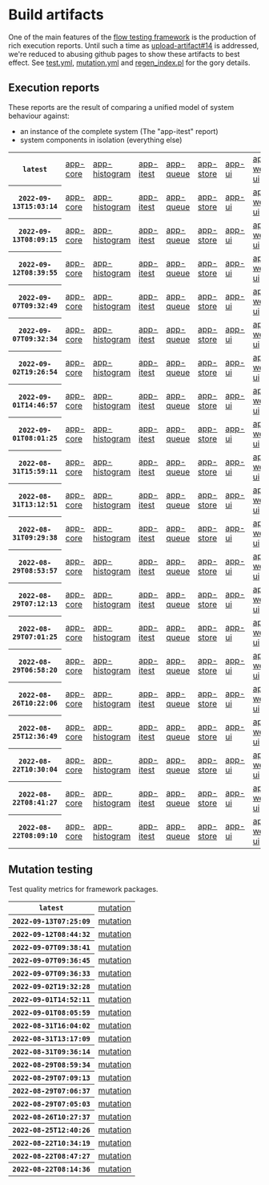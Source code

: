 # Build artifacts

One of the main features of the [flow testing framework](https://github.com/Mastercard/flow) is the production of rich execution reports.
Until such a time as [upload-artifact#14](https://github.com/actions/upload-artifact/issues/14) is addressed, we're reduced to abusing github pages to show these artifacts to best effect.
See [test.yml](https://github.com/Mastercard/flow/blob/main/.github/workflows/test.yml), [mutation.yml](https://github.com/Mastercard/flow/blob/main/.github/workflows/mutation.yml) and [regen_index.pl](https://github.com/Mastercard/flow/blob/pages/regen_index.pl) for the gory details.

## Execution reports

These reports are the result of comparing a unified model of system behaviour against:
 * an instance of the complete system (The "app-itest" report)
 * system components in isolation (everything else)

<!-- start:execution -->
<table>
	<tbody>
		<tr> <th><code>latest</code></th>
			<td><a href="execution/latest/flow_execution_reports/example/app-core/target/mctf/latest/index.html">app-core</a></td>
			<td><a href="execution/latest/flow_execution_reports/example/app-histogram/target/mctf/latest/index.html">app-histogram</a></td>
			<td><a href="execution/latest/flow_execution_reports/example/app-itest/target/mctf/latest/index.html">app-itest</a></td>
			<td><a href="execution/latest/flow_execution_reports/example/app-queue/target/mctf/latest/index.html">app-queue</a></td>
			<td><a href="execution/latest/flow_execution_reports/example/app-store/target/mctf/latest/index.html">app-store</a></td>
			<td><a href="execution/latest/flow_execution_reports/example/app-ui/target/mctf/latest/index.html">app-ui</a></td>
			<td><a href="execution/latest/flow_execution_reports/example/app-web-ui/target/mctf/latest/index.html">app-web-ui</a></td>
		</tr>
		<tr> <th><code>2022-09-13T15:03:14</code></th>
			<td><a href="execution/1663081394/flow_execution_reports/example/app-core/target/mctf/latest/index.html">app-core</a></td>
			<td><a href="execution/1663081394/flow_execution_reports/example/app-histogram/target/mctf/latest/index.html">app-histogram</a></td>
			<td><a href="execution/1663081394/flow_execution_reports/example/app-itest/target/mctf/latest/index.html">app-itest</a></td>
			<td><a href="execution/1663081394/flow_execution_reports/example/app-queue/target/mctf/latest/index.html">app-queue</a></td>
			<td><a href="execution/1663081394/flow_execution_reports/example/app-store/target/mctf/latest/index.html">app-store</a></td>
			<td><a href="execution/1663081394/flow_execution_reports/example/app-ui/target/mctf/latest/index.html">app-ui</a></td>
			<td><a href="execution/1663081394/flow_execution_reports/example/app-web-ui/target/mctf/latest/index.html">app-web-ui</a></td>
		</tr>
		<tr> <th><code>2022-09-13T08:09:15</code></th>
			<td><a href="execution/1663056555/flow_execution_reports/example/app-core/target/mctf/latest/index.html">app-core</a></td>
			<td><a href="execution/1663056555/flow_execution_reports/example/app-histogram/target/mctf/latest/index.html">app-histogram</a></td>
			<td><a href="execution/1663056555/flow_execution_reports/example/app-itest/target/mctf/latest/index.html">app-itest</a></td>
			<td><a href="execution/1663056555/flow_execution_reports/example/app-queue/target/mctf/latest/index.html">app-queue</a></td>
			<td><a href="execution/1663056555/flow_execution_reports/example/app-store/target/mctf/latest/index.html">app-store</a></td>
			<td><a href="execution/1663056555/flow_execution_reports/example/app-ui/target/mctf/latest/index.html">app-ui</a></td>
			<td><a href="execution/1663056555/flow_execution_reports/example/app-web-ui/target/mctf/latest/index.html">app-web-ui</a></td>
		</tr>
		<tr> <th><code>2022-09-12T08:39:55</code></th>
			<td><a href="execution/1662971995/flow_execution_reports/example/app-core/target/mctf/latest/index.html">app-core</a></td>
			<td><a href="execution/1662971995/flow_execution_reports/example/app-histogram/target/mctf/latest/index.html">app-histogram</a></td>
			<td><a href="execution/1662971995/flow_execution_reports/example/app-itest/target/mctf/latest/index.html">app-itest</a></td>
			<td><a href="execution/1662971995/flow_execution_reports/example/app-queue/target/mctf/latest/index.html">app-queue</a></td>
			<td><a href="execution/1662971995/flow_execution_reports/example/app-store/target/mctf/latest/index.html">app-store</a></td>
			<td><a href="execution/1662971995/flow_execution_reports/example/app-ui/target/mctf/latest/index.html">app-ui</a></td>
			<td><a href="execution/1662971995/flow_execution_reports/example/app-web-ui/target/mctf/latest/index.html">app-web-ui</a></td>
		</tr>
		<tr> <th><code>2022-09-07T09:32:49</code></th>
			<td><a href="execution/1662543169/flow_execution_reports/example/app-core/target/mctf/latest/index.html">app-core</a></td>
			<td><a href="execution/1662543169/flow_execution_reports/example/app-histogram/target/mctf/latest/index.html">app-histogram</a></td>
			<td><a href="execution/1662543169/flow_execution_reports/example/app-itest/target/mctf/latest/index.html">app-itest</a></td>
			<td><a href="execution/1662543169/flow_execution_reports/example/app-queue/target/mctf/latest/index.html">app-queue</a></td>
			<td><a href="execution/1662543169/flow_execution_reports/example/app-store/target/mctf/latest/index.html">app-store</a></td>
			<td><a href="execution/1662543169/flow_execution_reports/example/app-ui/target/mctf/latest/index.html">app-ui</a></td>
			<td><a href="execution/1662543169/flow_execution_reports/example/app-web-ui/target/mctf/latest/index.html">app-web-ui</a></td>
		</tr>
		<tr> <th><code>2022-09-07T09:32:34</code></th>
			<td><a href="execution/1662543154/flow_execution_reports/example/app-core/target/mctf/latest/index.html">app-core</a></td>
			<td><a href="execution/1662543154/flow_execution_reports/example/app-histogram/target/mctf/latest/index.html">app-histogram</a></td>
			<td><a href="execution/1662543154/flow_execution_reports/example/app-itest/target/mctf/latest/index.html">app-itest</a></td>
			<td><a href="execution/1662543154/flow_execution_reports/example/app-queue/target/mctf/latest/index.html">app-queue</a></td>
			<td><a href="execution/1662543154/flow_execution_reports/example/app-store/target/mctf/latest/index.html">app-store</a></td>
			<td><a href="execution/1662543154/flow_execution_reports/example/app-ui/target/mctf/latest/index.html">app-ui</a></td>
			<td><a href="execution/1662543154/flow_execution_reports/example/app-web-ui/target/mctf/latest/index.html">app-web-ui</a></td>
		</tr>
		<tr> <th><code>2022-09-02T19:26:54</code></th>
			<td><a href="execution/1662146814/flow_execution_reports/example/app-core/target/mctf/latest/index.html">app-core</a></td>
			<td><a href="execution/1662146814/flow_execution_reports/example/app-histogram/target/mctf/latest/index.html">app-histogram</a></td>
			<td><a href="execution/1662146814/flow_execution_reports/example/app-itest/target/mctf/latest/index.html">app-itest</a></td>
			<td><a href="execution/1662146814/flow_execution_reports/example/app-queue/target/mctf/latest/index.html">app-queue</a></td>
			<td><a href="execution/1662146814/flow_execution_reports/example/app-store/target/mctf/latest/index.html">app-store</a></td>
			<td><a href="execution/1662146814/flow_execution_reports/example/app-ui/target/mctf/latest/index.html">app-ui</a></td>
			<td><a href="execution/1662146814/flow_execution_reports/example/app-web-ui/target/mctf/latest/index.html">app-web-ui</a></td>
		</tr>
		<tr> <th><code>2022-09-01T14:46:57</code></th>
			<td><a href="execution/1662043617/flow_execution_reports/example/app-core/target/mctf/latest/index.html">app-core</a></td>
			<td><a href="execution/1662043617/flow_execution_reports/example/app-histogram/target/mctf/latest/index.html">app-histogram</a></td>
			<td><a href="execution/1662043617/flow_execution_reports/example/app-itest/target/mctf/latest/index.html">app-itest</a></td>
			<td><a href="execution/1662043617/flow_execution_reports/example/app-queue/target/mctf/latest/index.html">app-queue</a></td>
			<td><a href="execution/1662043617/flow_execution_reports/example/app-store/target/mctf/latest/index.html">app-store</a></td>
			<td><a href="execution/1662043617/flow_execution_reports/example/app-ui/target/mctf/latest/index.html">app-ui</a></td>
			<td><a href="execution/1662043617/flow_execution_reports/example/app-web-ui/target/mctf/latest/index.html">app-web-ui</a></td>
		</tr>
		<tr> <th><code>2022-09-01T08:01:25</code></th>
			<td><a href="execution/1662019285/flow_execution_reports/example/app-core/target/mctf/latest/index.html">app-core</a></td>
			<td><a href="execution/1662019285/flow_execution_reports/example/app-histogram/target/mctf/latest/index.html">app-histogram</a></td>
			<td><a href="execution/1662019285/flow_execution_reports/example/app-itest/target/mctf/latest/index.html">app-itest</a></td>
			<td><a href="execution/1662019285/flow_execution_reports/example/app-queue/target/mctf/latest/index.html">app-queue</a></td>
			<td><a href="execution/1662019285/flow_execution_reports/example/app-store/target/mctf/latest/index.html">app-store</a></td>
			<td><a href="execution/1662019285/flow_execution_reports/example/app-ui/target/mctf/latest/index.html">app-ui</a></td>
			<td><a href="execution/1662019285/flow_execution_reports/example/app-web-ui/target/mctf/latest/index.html">app-web-ui</a></td>
		</tr>
		<tr> <th><code>2022-08-31T15:59:11</code></th>
			<td><a href="execution/1661961551/flow_execution_reports/example/app-core/target/mctf/latest/index.html">app-core</a></td>
			<td><a href="execution/1661961551/flow_execution_reports/example/app-histogram/target/mctf/latest/index.html">app-histogram</a></td>
			<td><a href="execution/1661961551/flow_execution_reports/example/app-itest/target/mctf/latest/index.html">app-itest</a></td>
			<td><a href="execution/1661961551/flow_execution_reports/example/app-queue/target/mctf/latest/index.html">app-queue</a></td>
			<td><a href="execution/1661961551/flow_execution_reports/example/app-store/target/mctf/latest/index.html">app-store</a></td>
			<td><a href="execution/1661961551/flow_execution_reports/example/app-ui/target/mctf/latest/index.html">app-ui</a></td>
			<td><a href="execution/1661961551/flow_execution_reports/example/app-web-ui/target/mctf/latest/index.html">app-web-ui</a></td>
		</tr>
		<tr> <th><code>2022-08-31T13:12:51</code></th>
			<td><a href="execution/1661951571/flow_execution_reports/example/app-core/target/mctf/latest/index.html">app-core</a></td>
			<td><a href="execution/1661951571/flow_execution_reports/example/app-histogram/target/mctf/latest/index.html">app-histogram</a></td>
			<td><a href="execution/1661951571/flow_execution_reports/example/app-itest/target/mctf/latest/index.html">app-itest</a></td>
			<td><a href="execution/1661951571/flow_execution_reports/example/app-queue/target/mctf/latest/index.html">app-queue</a></td>
			<td><a href="execution/1661951571/flow_execution_reports/example/app-store/target/mctf/latest/index.html">app-store</a></td>
			<td><a href="execution/1661951571/flow_execution_reports/example/app-ui/target/mctf/latest/index.html">app-ui</a></td>
			<td><a href="execution/1661951571/flow_execution_reports/example/app-web-ui/target/mctf/latest/index.html">app-web-ui</a></td>
		</tr>
		<tr> <th><code>2022-08-31T09:29:38</code></th>
			<td><a href="execution/1661938178/flow_execution_reports/example/app-core/target/mctf/latest/index.html">app-core</a></td>
			<td><a href="execution/1661938178/flow_execution_reports/example/app-histogram/target/mctf/latest/index.html">app-histogram</a></td>
			<td><a href="execution/1661938178/flow_execution_reports/example/app-itest/target/mctf/latest/index.html">app-itest</a></td>
			<td><a href="execution/1661938178/flow_execution_reports/example/app-queue/target/mctf/latest/index.html">app-queue</a></td>
			<td><a href="execution/1661938178/flow_execution_reports/example/app-store/target/mctf/latest/index.html">app-store</a></td>
			<td><a href="execution/1661938178/flow_execution_reports/example/app-ui/target/mctf/latest/index.html">app-ui</a></td>
			<td><a href="execution/1661938178/flow_execution_reports/example/app-web-ui/target/mctf/latest/index.html">app-web-ui</a></td>
		</tr>
		<tr> <th><code>2022-08-29T08:53:57</code></th>
			<td><a href="execution/1661763237/flow_execution_reports/example/app-core/target/mctf/latest/index.html">app-core</a></td>
			<td><a href="execution/1661763237/flow_execution_reports/example/app-histogram/target/mctf/latest/index.html">app-histogram</a></td>
			<td><a href="execution/1661763237/flow_execution_reports/example/app-itest/target/mctf/latest/index.html">app-itest</a></td>
			<td><a href="execution/1661763237/flow_execution_reports/example/app-queue/target/mctf/latest/index.html">app-queue</a></td>
			<td><a href="execution/1661763237/flow_execution_reports/example/app-store/target/mctf/latest/index.html">app-store</a></td>
			<td><a href="execution/1661763237/flow_execution_reports/example/app-ui/target/mctf/latest/index.html">app-ui</a></td>
			<td><a href="execution/1661763237/flow_execution_reports/example/app-web-ui/target/mctf/latest/index.html">app-web-ui</a></td>
		</tr>
		<tr> <th><code>2022-08-29T07:12:13</code></th>
			<td><a href="execution/1661757133/flow_execution_reports/example/app-core/target/mctf/latest/index.html">app-core</a></td>
			<td><a href="execution/1661757133/flow_execution_reports/example/app-histogram/target/mctf/latest/index.html">app-histogram</a></td>
			<td><a href="execution/1661757133/flow_execution_reports/example/app-itest/target/mctf/latest/index.html">app-itest</a></td>
			<td><a href="execution/1661757133/flow_execution_reports/example/app-queue/target/mctf/latest/index.html">app-queue</a></td>
			<td><a href="execution/1661757133/flow_execution_reports/example/app-store/target/mctf/latest/index.html">app-store</a></td>
			<td><a href="execution/1661757133/flow_execution_reports/example/app-ui/target/mctf/latest/index.html">app-ui</a></td>
			<td><a href="execution/1661757133/flow_execution_reports/example/app-web-ui/target/mctf/latest/index.html">app-web-ui</a></td>
		</tr>
		<tr> <th><code>2022-08-29T07:01:25</code></th>
			<td><a href="execution/1661756485/flow_execution_reports/example/app-core/target/mctf/latest/index.html">app-core</a></td>
			<td><a href="execution/1661756485/flow_execution_reports/example/app-histogram/target/mctf/latest/index.html">app-histogram</a></td>
			<td><a href="execution/1661756485/flow_execution_reports/example/app-itest/target/mctf/latest/index.html">app-itest</a></td>
			<td><a href="execution/1661756485/flow_execution_reports/example/app-queue/target/mctf/latest/index.html">app-queue</a></td>
			<td><a href="execution/1661756485/flow_execution_reports/example/app-store/target/mctf/latest/index.html">app-store</a></td>
			<td><a href="execution/1661756485/flow_execution_reports/example/app-ui/target/mctf/latest/index.html">app-ui</a></td>
			<td><a href="execution/1661756485/flow_execution_reports/example/app-web-ui/target/mctf/latest/index.html">app-web-ui</a></td>
		</tr>
		<tr> <th><code>2022-08-29T06:58:20</code></th>
			<td><a href="execution/1661756300/flow_execution_reports/example/app-core/target/mctf/latest/index.html">app-core</a></td>
			<td><a href="execution/1661756300/flow_execution_reports/example/app-histogram/target/mctf/latest/index.html">app-histogram</a></td>
			<td><a href="execution/1661756300/flow_execution_reports/example/app-itest/target/mctf/latest/index.html">app-itest</a></td>
			<td><a href="execution/1661756300/flow_execution_reports/example/app-queue/target/mctf/latest/index.html">app-queue</a></td>
			<td><a href="execution/1661756300/flow_execution_reports/example/app-store/target/mctf/latest/index.html">app-store</a></td>
			<td><a href="execution/1661756300/flow_execution_reports/example/app-ui/target/mctf/latest/index.html">app-ui</a></td>
			<td><a href="execution/1661756300/flow_execution_reports/example/app-web-ui/target/mctf/latest/index.html">app-web-ui</a></td>
		</tr>
		<tr> <th><code>2022-08-26T10:22:06</code></th>
			<td><a href="execution/1661509326/flow_execution_reports/example/app-core/target/mctf/latest/index.html">app-core</a></td>
			<td><a href="execution/1661509326/flow_execution_reports/example/app-histogram/target/mctf/latest/index.html">app-histogram</a></td>
			<td><a href="execution/1661509326/flow_execution_reports/example/app-itest/target/mctf/latest/index.html">app-itest</a></td>
			<td><a href="execution/1661509326/flow_execution_reports/example/app-queue/target/mctf/latest/index.html">app-queue</a></td>
			<td><a href="execution/1661509326/flow_execution_reports/example/app-store/target/mctf/latest/index.html">app-store</a></td>
			<td><a href="execution/1661509326/flow_execution_reports/example/app-ui/target/mctf/latest/index.html">app-ui</a></td>
			<td><a href="execution/1661509326/flow_execution_reports/example/app-web-ui/target/mctf/latest/index.html">app-web-ui</a></td>
		</tr>
		<tr> <th><code>2022-08-25T12:36:49</code></th>
			<td><a href="execution/1661431009/flow_execution_reports/example/app-core/target/mctf/latest/index.html">app-core</a></td>
			<td><a href="execution/1661431009/flow_execution_reports/example/app-histogram/target/mctf/latest/index.html">app-histogram</a></td>
			<td><a href="execution/1661431009/flow_execution_reports/example/app-itest/target/mctf/latest/index.html">app-itest</a></td>
			<td><a href="execution/1661431009/flow_execution_reports/example/app-queue/target/mctf/latest/index.html">app-queue</a></td>
			<td><a href="execution/1661431009/flow_execution_reports/example/app-store/target/mctf/latest/index.html">app-store</a></td>
			<td><a href="execution/1661431009/flow_execution_reports/example/app-ui/target/mctf/latest/index.html">app-ui</a></td>
			<td><a href="execution/1661431009/flow_execution_reports/example/app-web-ui/target/mctf/latest/index.html">app-web-ui</a></td>
		</tr>
		<tr> <th><code>2022-08-22T10:30:04</code></th>
			<td><a href="execution/1661164204/flow_execution_reports/example/app-core/target/mctf/latest/index.html">app-core</a></td>
			<td><a href="execution/1661164204/flow_execution_reports/example/app-histogram/target/mctf/latest/index.html">app-histogram</a></td>
			<td><a href="execution/1661164204/flow_execution_reports/example/app-itest/target/mctf/latest/index.html">app-itest</a></td>
			<td><a href="execution/1661164204/flow_execution_reports/example/app-queue/target/mctf/latest/index.html">app-queue</a></td>
			<td><a href="execution/1661164204/flow_execution_reports/example/app-store/target/mctf/latest/index.html">app-store</a></td>
			<td><a href="execution/1661164204/flow_execution_reports/example/app-ui/target/mctf/latest/index.html">app-ui</a></td>
			<td><a href="execution/1661164204/flow_execution_reports/example/app-web-ui/target/mctf/latest/index.html">app-web-ui</a></td>
		</tr>
		<tr> <th><code>2022-08-22T08:41:27</code></th>
			<td><a href="execution/1661157687/flow_execution_reports/example/app-core/target/mctf/latest/index.html">app-core</a></td>
			<td><a href="execution/1661157687/flow_execution_reports/example/app-histogram/target/mctf/latest/index.html">app-histogram</a></td>
			<td><a href="execution/1661157687/flow_execution_reports/example/app-itest/target/mctf/latest/index.html">app-itest</a></td>
			<td><a href="execution/1661157687/flow_execution_reports/example/app-queue/target/mctf/latest/index.html">app-queue</a></td>
			<td><a href="execution/1661157687/flow_execution_reports/example/app-store/target/mctf/latest/index.html">app-store</a></td>
			<td><a href="execution/1661157687/flow_execution_reports/example/app-ui/target/mctf/latest/index.html">app-ui</a></td>
			<td><a href="execution/1661157687/flow_execution_reports/example/app-web-ui/target/mctf/latest/index.html">app-web-ui</a></td>
		</tr>
		<tr> <th><code>2022-08-22T08:09:10</code></th>
			<td><a href="execution/1661155750/flow_execution_reports/example/app-core/target/mctf/latest/index.html">app-core</a></td>
			<td><a href="execution/1661155750/flow_execution_reports/example/app-histogram/target/mctf/latest/index.html">app-histogram</a></td>
			<td><a href="execution/1661155750/flow_execution_reports/example/app-itest/target/mctf/latest/index.html">app-itest</a></td>
			<td><a href="execution/1661155750/flow_execution_reports/example/app-queue/target/mctf/latest/index.html">app-queue</a></td>
			<td><a href="execution/1661155750/flow_execution_reports/example/app-store/target/mctf/latest/index.html">app-store</a></td>
			<td><a href="execution/1661155750/flow_execution_reports/example/app-ui/target/mctf/latest/index.html">app-ui</a></td>
			<td><a href="execution/1661155750/flow_execution_reports/example/app-web-ui/target/mctf/latest/index.html">app-web-ui</a></td>
		</tr>
	</tbody>
</table>
<!-- end:execution -->

## Mutation testing

Test quality metrics for framework packages.

<!-- start:mutation -->
<table>
	<tbody>
		<tr> <th><code>latest</code></th>
			<td><a href="mutation/latest/mutation_report/index.html">mutation</a></td>
		</tr>
		<tr> <th><code>2022-09-13T07:25:09</code></th>
			<td><a href="mutation/1663053909/mutation_report/index.html">mutation</a></td>
		</tr>
		<tr> <th><code>2022-09-12T08:44:32</code></th>
			<td><a href="mutation/1662972272/mutation_report/index.html">mutation</a></td>
		</tr>
		<tr> <th><code>2022-09-07T09:38:41</code></th>
			<td><a href="mutation/1662543521/mutation_report/index.html">mutation</a></td>
		</tr>
		<tr> <th><code>2022-09-07T09:36:45</code></th>
			<td><a href="mutation/1662543405/mutation_report/index.html">mutation</a></td>
		</tr>
		<tr> <th><code>2022-09-07T09:36:33</code></th>
			<td><a href="mutation/1662543393/mutation_report/index.html">mutation</a></td>
		</tr>
		<tr> <th><code>2022-09-02T19:32:28</code></th>
			<td><a href="mutation/1662147148/mutation_report/index.html">mutation</a></td>
		</tr>
		<tr> <th><code>2022-09-01T14:52:11</code></th>
			<td><a href="mutation/1662043931/mutation_report/index.html">mutation</a></td>
		</tr>
		<tr> <th><code>2022-09-01T08:05:59</code></th>
			<td><a href="mutation/1662019559/mutation_report/index.html">mutation</a></td>
		</tr>
		<tr> <th><code>2022-08-31T16:04:02</code></th>
			<td><a href="mutation/1661961842/mutation_report/index.html">mutation</a></td>
		</tr>
		<tr> <th><code>2022-08-31T13:17:09</code></th>
			<td><a href="mutation/1661951829/mutation_report/index.html">mutation</a></td>
		</tr>
		<tr> <th><code>2022-08-31T09:36:14</code></th>
			<td><a href="mutation/1661938574/mutation_report/index.html">mutation</a></td>
		</tr>
		<tr> <th><code>2022-08-29T08:59:34</code></th>
			<td><a href="mutation/1661763574/mutation_report/index.html">mutation</a></td>
		</tr>
		<tr> <th><code>2022-08-29T07:09:13</code></th>
			<td><a href="mutation/1661756953/mutation_report/index.html">mutation</a></td>
		</tr>
		<tr> <th><code>2022-08-29T07:06:37</code></th>
			<td><a href="mutation/1661756797/mutation_report/index.html">mutation</a></td>
		</tr>
		<tr> <th><code>2022-08-29T07:05:03</code></th>
			<td><a href="mutation/1661756703/mutation_report/index.html">mutation</a></td>
		</tr>
		<tr> <th><code>2022-08-26T10:27:37</code></th>
			<td><a href="mutation/1661509657/mutation_report/index.html">mutation</a></td>
		</tr>
		<tr> <th><code>2022-08-25T12:40:26</code></th>
			<td><a href="mutation/1661431226/mutation_report/index.html">mutation</a></td>
		</tr>
		<tr> <th><code>2022-08-22T10:34:19</code></th>
			<td><a href="mutation/1661164459/mutation_report/index.html">mutation</a></td>
		</tr>
		<tr> <th><code>2022-08-22T08:47:27</code></th>
			<td><a href="mutation/1661158047/mutation_report/index.html">mutation</a></td>
		</tr>
		<tr> <th><code>2022-08-22T08:14:36</code></th>
			<td><a href="mutation/1661156076/mutation_report/index.html">mutation</a></td>
		</tr>
	</tbody>
</table>
<!-- end:mutation -->
